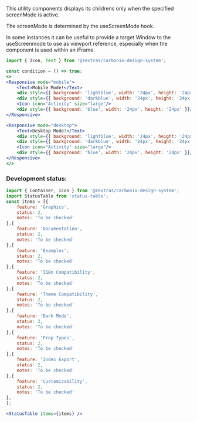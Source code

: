 <!--
SPDX-FileCopyrightText: 2021 Zextras <https://www.zextras.com>

SPDX-License-Identifier: AGPL-3.0-only
-->

This utility components displays its childrens only when the specified screenMode is active.

The screenMode is determined by the useScreenMode hook.

In some instances it can be useful to provide a target Window to the useScreenmode to use as viewport reference, especially when the component is used within an iFrame.

```jsx
import { Icon, Text } from '@zextras/carbonio-design-system';

const condition = () => true;
<>
<Responsive mode="mobile">
    <Text>Mobile Mode!</Text>
    <div style={{ background: 'lightblue', width: '24px', height: '24px' }}/>   
    <div style={{ background: 'darkblue', width: '24px', height: '24px' }}/>
    <Icon icon="Activity" size="large"/>
    <div style={{ background: 'blue', width: '24px', height: '24px' }}/>
</Responsive>

<Responsive mode="desktop">
    <Text>Desktop Mode!</Text>
    <div style={{ background: 'lightblue', width: '24px', height: '24px' }}/>   
    <div style={{ background: 'darkblue', width: '24px', height: '24px' }}/>
    <Icon icon="Activity" size="large"/>
    <div style={{ background: 'blue', width: '24px', height: '24px' }}/>
</Responsive>
</>
```

### Development status:
```jsx noEditor
import { Container, Icon } from '@zextras/carbonio-design-system';
import StatusTable from 'status-table';
const items = [{
    feature: 'Graphics',
    status: 2,
    notes: 'To be checked'
},{
    feature: 'Documentation',
    status: 2,
    notes: 'To be checked'
},{
    feature: 'Examples',
    status: 2,
    notes: 'To be checked'
},{
    feature: 'I18n Compatibility',
    status: 2,
    notes: 'To be checked'
},{
    feature: 'Theme Compatibility',
    status: 2,
    notes: 'To be checked'
},{
    feature: 'Dark Mode',
    status: 2,
    notes: 'To be checked'
},{
    feature: 'Prop Types',
    status: 2,
    notes: 'To be checked'
},{
    feature: 'Index Export',
    status: 2,
    notes: 'To be checked'
},{
    feature: 'Customizability',
    status: 2,
    notes: 'To be checked'
},
];

<StatusTable items={items} />

```